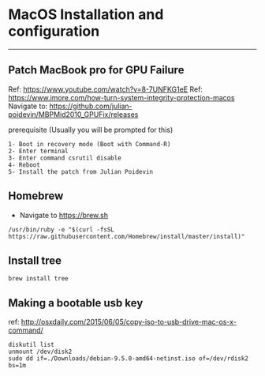 # MacOS Installation and configuration
---------------------------------------

## Patch MacBook pro for GPU Failure
Ref: https://www.youtube.com/watch?v=8-7UNFKG1eE
Ref: https://www.imore.com/how-turn-system-integrity-protection-macos
Navigate to: https://github.com/julian-poidevin/MBPMid2010_GPUFix/releases

prerequisite (Usually you will be prompted for this)
```
1- Boot in recovery mode (Boot with Command-R)
2- Enter terminal
3- Enter command csrutil disable
4- Reboot
5- Install the patch from Julian Poidevin
```

## Homebrew

- Navigate to https://brew.sh

```
/usr/bin/ruby -e "$(curl -fsSL https://raw.githubusercontent.com/Homebrew/install/master/install)"
```

## Install tree
```
brew install tree
```

## Making a bootable usb key
ref: http://osxdaily.com/2015/06/05/copy-iso-to-usb-drive-mac-os-x-command/

```
diskutil list
unmount /dev/disk2
sudo dd if=./Downloads/debian-9.5.0-amd64-netinst.iso of=/dev/rdisk2 bs=1m
```

